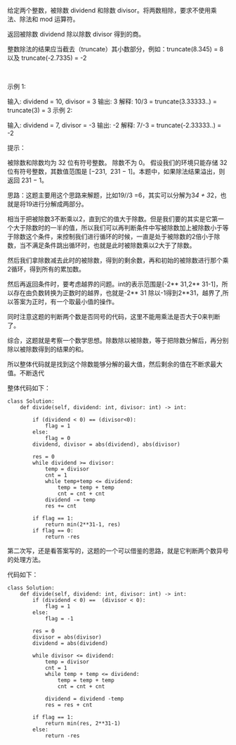 给定两个整数，被除数 dividend 和除数 divisor。将两数相除，要求不使用乘法、除法和 mod 运算符。

返回被除数 dividend 除以除数 divisor 得到的商。

整数除法的结果应当截去（truncate）其小数部分，例如：truncate(8.345) = 8 以及 truncate(-2.7335) = -2

 

示例 1:

输入: dividend = 10, divisor = 3
输出: 3
解释: 10/3 = truncate(3.33333..) = truncate(3) = 3
示例 2:

输入: dividend = 7, divisor = -3
输出: -2
解释: 7/-3 = truncate(-2.33333..) = -2
 

提示：

被除数和除数均为 32 位有符号整数。
除数不为 0。
假设我们的环境只能存储 32 位有符号整数，其数值范围是 [−231,  231 − 1]。本题中，如果除法结果溢出，则返回 231 − 1。


思路：这题主要用这个思路来解题，比如19//3 =6，其实可以分解为3*4 + 3*2，也就是将19进行分解成两部分。

相当于把被除数3不断乘以2，直到它的值大于除数。但是我们要的其实是它第一个大于除数时的一半的值，所以我们可以再判断条件中写被除数加上被除数小于等于除数这个条件，来控制我们进行循环的时候，一直是处于被除数的2倍小于除数，当不满足条件跳出循环时，也就是此时被除数乘以2大于了除数。

然后我们拿除数减去此时的被除数，得到的剩余数，再和初始的被除数进行那个乘2循环，得到所有的累加数。

然后再返回条件时，要考虑越界的问题。int的表示范围是[-2** 31,2** 31-1]，所以存在由负数转换为正数时的越界，也就是-2** 31 除以-1得到2**31，越界了,所以答案为正时，有一个取最小值的操作。

同时注意这题的判断两个数是否同号的代码，这里不能用乘法是否大于0来判断了。

综合，这题就是考察一个数学思想。除数除以被除数，等于把除数分解后，再分别除以被除数得到的结果的和。

所以整体代码就是找到这个除数能够分解的最大值，然后剩余的值在不断求最大值。不断迭代

整体代码如下：
```
class Solution:
    def divide(self, dividend: int, divisor: int) -> int:

        if (dividend < 0) == (divisor<0):
            flag = 1
        else:
            flag = 0
        dividend, divisor = abs(dividend), abs(divisor)

        res = 0
        while dividend >= divisor:
            temp = divisor
            cnt = 1
            while temp+temp <= dividend:
                temp = temp + temp
                cnt = cnt + cnt
            dividend -= temp
            res += cnt

        if flag == 1:
            return min(2**31-1, res)
        if flag == 0:
            return -res
```



第二次写，还是看答案写的，这题的一个可以借鉴的思路，就是它判断两个数异号的处理方法。

代码如下：
```
class Solution:
    def divide(self, dividend: int, divisor: int) -> int:
        if (dividend < 0) ==  (divisor < 0):
            flag = 1
        else:
            flag = -1
        
        res = 0
        divisor = abs(divisor)
        dividend = abs(dividend)

        while divisor <= dividend:
            temp = divisor
            cnt = 1
            while temp + temp <= dividend:
                temp = temp + temp
                cnt = cnt + cnt
            
            dividend = dividend -temp
            res = res + cnt
        
        if flag == 1:
            return min(res, 2**31-1)
        else:
            return -res
```